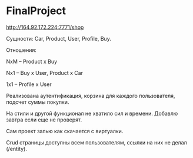 # FinalProject
http://164.92.172.224:7771/shop

Сущности:
Car,
Product,
User,
Profile,
Buy.

Отношения:

NxM – Product x Buy

Nx1 – Buy x User, Product x Car

1x1 – Profile x User


Реализована аутентификация, корзина для каждого пользователя, подсчет суммы покупки.

На стили и другой функционал не хватило сил и времени. Добавлю завтра если еще не проверят.

Сам проект залью как скачается с виртуалки.

Crud страницы доступны всем пользователям, ссылки на них не делал (/entity).
